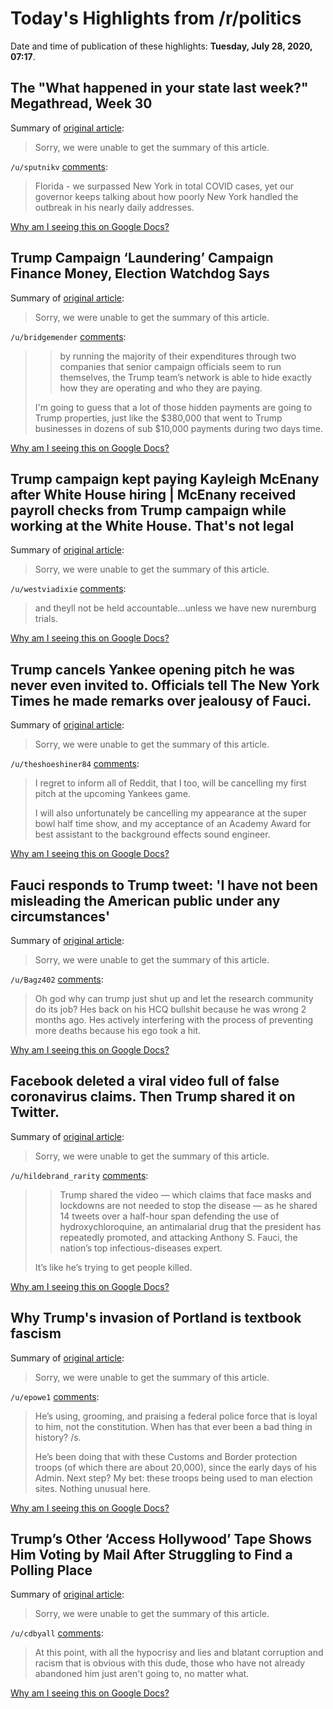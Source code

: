 # Today's Highlights from /r/politics

Date and time of publication of these highlights: **Tuesday, July 28, 2020, 07:17**.

## The "What happened in your state last week?" Megathread, Week 30

Summary of [original article](https://www.reddit.com/r/politics/comments/hyv3rt/the_what_happened_in_your_state_last_week/):

> Sorry, we were unable to get the summary of this article.

`/u/sputnikv` [comments](https://www.reddit.com/r/politics/comments/hyv3rt/the_what_happened_in_your_state_last_week/):

> Florida - we surpassed New York in total COVID cases, yet our governor keeps talking about how poorly New York handled the outbreak in his nearly daily addresses.

[Why am I seeing this on Google Docs?](https://docs.google.com/document/d/1Dc6We63vOXIZsc0op-Bt4abqkYjXzOigalQqFxmvvbM/edit?usp=sharing)

## Trump Campaign ‘Laundering’ Campaign Finance Money, Election Watchdog Says

Summary of [original article](https://www.vice.com/en_us/article/z3ewny/trump-campaign-laundering-campaign-finance-money-election-watchdog-says):

> Sorry, we were unable to get the summary of this article.

`/u/bridgemender` [comments](https://www.reddit.com/r/politics/comments/hzd143/trump_campaign_laundering_campaign_finance_money/):

> >by running the majority of their expenditures through two companies that senior campaign officials seem to run themselves, the Trump team’s network is able to hide exactly how they are operating and who they are paying.
> 
> I'm going to guess that a lot of those hidden payments are going to Trump properties, just like the $380,000 that went to Trump businesses in dozens of sub $10,000 payments during two days time.

[Why am I seeing this on Google Docs?](https://docs.google.com/document/d/1Dc6We63vOXIZsc0op-Bt4abqkYjXzOigalQqFxmvvbM/edit?usp=sharing)

## Trump campaign kept paying Kayleigh McEnany after White House hiring | McEnany received payroll checks from Trump campaign while working at the White House. That's not legal

Summary of [original article](https://www.salon.com/2020/07/27/exclusive-trump-campaign-kept-paying-kayleigh-mcenany-after-white-house-hiring/?fbclid=IwAR2jy4QFMiUO-PG5Z8glAk-uI_2Ql6r2T9m7xYI0ATz1Hz0RprbRSEfB80A):

> Sorry, we were unable to get the summary of this article.

`/u/westviadixie` [comments](https://www.reddit.com/r/politics/comments/hz91el/trump_campaign_kept_paying_kayleigh_mcenany_after/):

> and theyll not be held accountable...unless we have new nuremburg trials.

[Why am I seeing this on Google Docs?](https://docs.google.com/document/d/1Dc6We63vOXIZsc0op-Bt4abqkYjXzOigalQqFxmvvbM/edit?usp=sharing)

## Trump cancels Yankee opening pitch he was never even invited to. Officials tell The New York Times he made remarks over jealousy of Fauci.

Summary of [original article](https://www.businessinsider.com/trump-cancels-yankee-pitch-he-never-even-invited-to-nyt-2020-7):

> Sorry, we were unable to get the summary of this article.

`/u/theshoeshiner84` [comments](https://www.reddit.com/r/politics/comments/hz72k3/trump_cancels_yankee_opening_pitch_he_was_never/):

> I regret to inform all of Reddit, that I too, will be cancelling my first pitch at the upcoming Yankees game.
> 
> I will also unfortunately be cancelling my appearance at the super bowl half time show, and my acceptance of an Academy Award for best assistant to the background effects sound engineer.

[Why am I seeing this on Google Docs?](https://docs.google.com/document/d/1Dc6We63vOXIZsc0op-Bt4abqkYjXzOigalQqFxmvvbM/edit?usp=sharing)

## Fauci responds to Trump tweet: 'I have not been misleading the American public under any circumstances'

Summary of [original article](https://thehill.com/policy/healthcare/509310-fauci-i-have-not-been-misleading-the-american-public-under-any):

> Sorry, we were unable to get the summary of this article.

`/u/Bagz402` [comments](https://www.reddit.com/r/politics/comments/hzd9nc/fauci_responds_to_trump_tweet_i_have_not_been/):

> Oh god why can trump just shut up and let the research community do its job? Hes back on his HCQ bullshit because he was wrong 2 months ago. Hes actively interfering with the process of preventing more deaths because his ego took a hit.

[Why am I seeing this on Google Docs?](https://docs.google.com/document/d/1Dc6We63vOXIZsc0op-Bt4abqkYjXzOigalQqFxmvvbM/edit?usp=sharing)

## Facebook deleted a viral video full of false coronavirus claims. Then Trump shared it on Twitter.

Summary of [original article](https://www.washingtonpost.com/nation/2020/07/28/trump-coronavirus-misinformation-twitter/?utm_source=twitter&utm_campaign=wp_main&utm_medium=social):

> Sorry, we were unable to get the summary of this article.

`/u/hildebrand_rarity` [comments](https://www.reddit.com/r/politics/comments/hzd2eg/facebook_deleted_a_viral_video_full_of_false/):

> >	Trump shared the video — which claims that face masks and lockdowns are not needed to stop the disease — as he shared 14 tweets over a half-hour span defending the use of hydroxychloroquine, an antimalarial drug that the president has repeatedly promoted, and attacking Anthony S. Fauci, the nation’s top infectious-diseases expert.
> 
> It’s like he’s trying to get people killed.

[Why am I seeing this on Google Docs?](https://docs.google.com/document/d/1Dc6We63vOXIZsc0op-Bt4abqkYjXzOigalQqFxmvvbM/edit?usp=sharing)

## Why Trump's invasion of Portland is textbook fascism

Summary of [original article](https://theweek.com/articles/927661/why-trumps-invasion-portland-textbook-fascism):

> Sorry, we were unable to get the summary of this article.

`/u/epowe1` [comments](https://www.reddit.com/r/politics/comments/hzc4il/why_trumps_invasion_of_portland_is_textbook/):

> He’s using, grooming, and praising a federal police force that is loyal to him, not the constitution.  When has that ever been a bad thing in history? /s.
> 
> He’s been doing that with these Customs and Border protection troops (of which there are about 20,000), since the early days of his Admin.  Next step?  My bet: these troops being used to man election sites.  Nothing unusual here.

[Why am I seeing this on Google Docs?](https://docs.google.com/document/d/1Dc6We63vOXIZsc0op-Bt4abqkYjXzOigalQqFxmvvbM/edit?usp=sharing)

## Trump’s Other ‘Access Hollywood’ Tape Shows Him Voting by Mail After Struggling to Find a Polling Place

Summary of [original article](https://lawandcrime.com/high-profile/trumps-other-access-hollywood-tape-shows-him-voting-by-mail-after-struggling-to-find-a-polling-place-watch/):

> Sorry, we were unable to get the summary of this article.

`/u/cdbyall` [comments](https://www.reddit.com/r/politics/comments/hz6px3/trumps_other_access_hollywood_tape_shows_him/):

> At this point, with all the hypocrisy and lies and blatant corruption and racism that is obvious with this dude, those who have not already abandoned him just aren't going to, no matter what.

[Why am I seeing this on Google Docs?](https://docs.google.com/document/d/1Dc6We63vOXIZsc0op-Bt4abqkYjXzOigalQqFxmvvbM/edit?usp=sharing)


